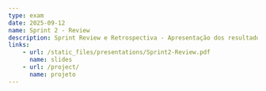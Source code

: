 ```yaml
---
type: exam
date: 2025-09-12
name: Sprint 2 - Review
description: Sprint Review e Retrospectiva - Apresentação dos resultados do Sprint 2
links:
    - url: /static_files/presentations/Sprint2-Review.pdf
      name: slides
    - url: /project/
      name: projeto
---
```

